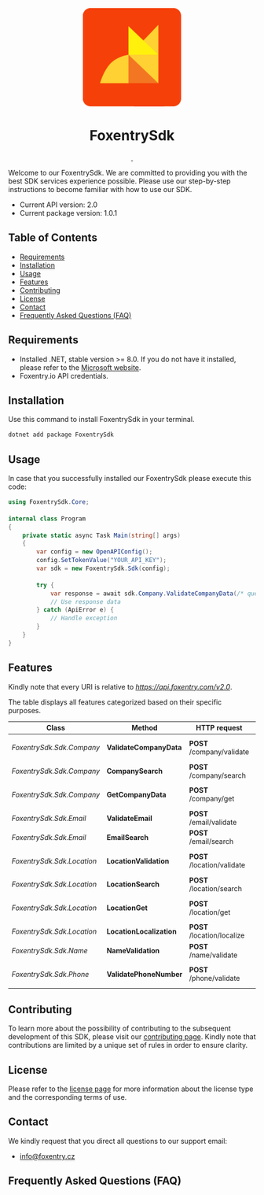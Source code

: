<div align='center' class='text-center'>
  <img alt='' src='./assets/logo.webp' width='200' />
  <h1 align='center' class='text-center'>FoxentrySdk</h1>
</div>

<div align='center' class='text-center'>
  <a aria-label='Version' href='#'>
    <img alt='' src='https://img.shields.io/badge/version-1.0.1-blue' />
  </a>
  <a aria-label='License' href='https://opensource.org/licenses/MIT'>
    <img alt='' src='https://img.shields.io/badge/License-MIT-blue.svg' />
  </a>
</div>

Welcome to our FoxentrySdk. We are committed to providing you with the best SDK services experience possible. Please use our step-by-step instructions to become familiar with how to use our SDK.

- Current API version: 2.0
- Current package version: 1.0.1

## Table of Contents

- [Requirements](#requirements)
- [Installation](#installation)
- [Usage](#usage)
- [Features](#features)
- [Contributing](#contributing)
- [License](#license)
- [Contact](#contact)
- [Frequently Asked Questions (FAQ)](#frequently-asked-questions-faq)

## Requirements

- Installed .NET, stable version >= 8.0. If you do not have it installed, please refer to the [Microsoft website](https://dotnet.microsoft.com/en-us/download/dotnet/8.0).
- Foxentry.io API credentials.

## Installation

Use this command to install FoxentrySdk in your terminal.

```bash
dotnet add package FoxentrySdk
```

## Usage

In case that you successfully installed our FoxentrySdk please execute this code:

```csharp
using FoxentrySdk.Core;

internal class Program
{
    private static async Task Main(string[] args)
    {
        var config = new OpenAPIConfig();
        config.SetTokenValue("YOUR_API_KEY");
        var sdk = new FoxentrySdk.Sdk(config);

        try {
            var response = await sdk.Company.ValidateCompanyData(/* query parameters */);
            // Use response data
        } catch (ApiError e) {
            // Handle exception
        }
    }
}
```

## Features

Kindly note that every URI is relative to _https://api.foxentry.com/v2.0_.

The table displays all features categorized based on their specific purposes.

| Class                      | Method                   | HTTP request                | Description            |
| -------------------------- | ------------------------ | --------------------------- | ---------------------- |
| _FoxentrySdk.Sdk.Company_  | **ValidateCompanyData**  | **POST** /company/validate  | Validate company data  |
| _FoxentrySdk.Sdk.Company_  | **CompanySearch**        | **POST** /company/search    | Search company         |
| _FoxentrySdk.Sdk.Company_  | **GetCompanyData**       | **POST** /company/get       | Get company data       |
| _FoxentrySdk.Sdk.Email_    | **ValidateEmail**        | **POST** /email/validate    | Validate email         |
| _FoxentrySdk.Sdk.Email_    | **EmailSearch**          | **POST** /email/search      | Search email           |
| _FoxentrySdk.Sdk.Location_ | **LocationValidation**   | **POST** /location/validate | Validate location data |
| _FoxentrySdk.Sdk.Location_ | **LocationSearch**       | **POST** /location/search   | Search location        |
| _FoxentrySdk.Sdk.Location_ | **LocationGet**          | **POST** /location/get      | Get location data      |
| _FoxentrySdk.Sdk.Location_ | **LocationLocalization** | **POST** /location/localize | Localization           |
| _FoxentrySdk.Sdk.Name_     | **NameValidation**       | **POST** /name/validate     | Validate name data     |
| _FoxentrySdk.Sdk.Phone_    | **ValidatePhoneNumber**  | **POST** /phone/validate    | Validate phone number  |

## Contributing

To learn more about the possibility of contributing to the subsequent development of this SDK, please visit our [contributing page](./CONTRIBUTING.md). Kindly note that contributions are limited by a unique set of rules in order to ensure clarity.

## License

Please refer to the [license page](./LICENSE) for more information about the license type and the corresponding terms of use.

## Contact

We kindly request that you direct all questions to our support email:

- [info@foxentry.cz](mailto:info@foxentry.cz)

## Frequently Asked Questions (FAQ)
